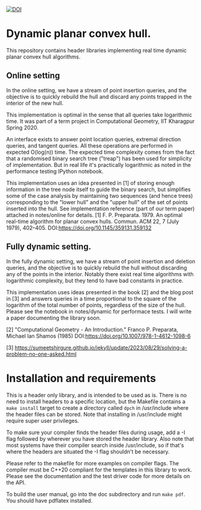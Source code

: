 [![DOI](https://zenodo.org/badge/247426882.svg)](https://zenodo.org/badge/latestdoi/247426882)

# Dynamic planar convex hull.
This repository contains header libraries implementing real time dynamic planar convex hull algorithms.

## Online setting
In the online setting, we have a stream of point insertion queries, and the objective is to quickly rebuild
the hull and discard any points trapped in the interior of the new hull.

This implementation is optimal in the sense that all queries take logarithmic time.
It was part of a term project in Computational Geometry, IIT Kharagpur Spring 2020.

An interface exists to answer point location queries, extremal direction queries, and tangent queries.
All these operations are performed in expected O(log(n)) time.
The expected time complexity comes from the fact that a randomised binary search tree ("treap") has been used for simplicity of implementation.
But in real life it's practically logarithmic as noted in the performance testing IPython notebook.

This implementation uses an idea presented in [1] of storing enough information in the tree node itself to guide the binary search,
but simplifies some of the case analysis by maintaining two sequences (and hence trees) corresponding to the "lower hull" and the
"upper hull" of the set of points inserted into the hull. See implementation reference (part of our term paper) attached in notes/online for details.
[1] F. P. Preparata. 1979. An optimal real-time algorithm for planar convex hulls. Commun. ACM 22, 7 (July 1979), 402–405. DOI:https://doi.org/10.1145/359131.359132

## Fully dynamic setting.
In the fully dynamic setting, we have a stream of point insertion and deletion queries, and the objective is to quickly rebuild
the hull without discarding any of the points in the interior.
Notably there exist real time algorithms with logarithmic complexity, but they tend to have bad constants in practice.

This implementation uses ideas presented in the book [2] and the blog post in [3] and answers queries in a time
proportional to the square of the logarithm of the total number of points, regardless of the size of the hull.
Please see the notebook in notes/dynamic for performace tests.
I will write a paper documenting the library soon.

[2] "Computational Geometry - An Introduction." Franco P. Preparata, Michael Ian Shamos (1985) DOI:https://doi.org/10.1007/978-1-4612-1098-6

[3] https://sumeetshirgure.github.io/jekyll/update/2023/08/29/solving-a-problem-no-one-asked.html

# Installation and requirements
This is a header only library, and is intended to be used as is.
There is no need to install headers to a specific location, but the Makefile contains a `make install` target to create a directory
called `dpch` in /usr/include where the header files can be stored.
Note that installing in /usr/include might require super user privileges.

To make sure your compiler finds the header files during usage, add a -I flag followed by wherever you have stored the header library.
Also note that most systems have their compiler search inside /usr/include, so if that's where the headers are situated the -I flag shouldn't be necessary.

Please refer to the makefile for more examples on compiler flags. The compiler must be C++20 compliant for the templates in this library to work.
Please see the documentation and the test driver code for more details on the API.

To build the user manual, go into the doc subdirectory and run `make pdf`. You should have pdflatex installed.
